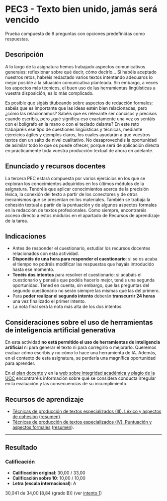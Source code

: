 # PEC3 - Texto bien unido, jamás será vencido

Prueba compuesta de 9 preguntas con opciones predefinidas como respuestas.

## Descripción

A lo largo de la asignatura hemos trabajado aspectos comunicativos generales: reflexionar sobre qué decir, cómo decirlo… Si habéis aceptado nuestros retos, habréis redactado varios textos intentando adecuaros lo mejor posible a la situación comunicativa planteada. Sin embargo, a veces los aspectos más técnicos, el buen uso de las herramientas lingüísticas a vuestra disposición, es lo más complicado.

Es posible que sigáis titubeando sobre aspectos de redacción formales: sabéis que es importante que las ideas estén bien relacionadas, pero ¿cómo las relacionamos? Sabéis que es relevante ser concisos y precisos cuando escribís, pero ¿qué significa eso exactamente una vez os sentáis con el bolígrafo en la mano o con el teclado delante? En este reto trabajaréis ese tipo de cuestiones lingüísticas y técnicas, mediante ejercicios ágiles y ejemplos claros, los cuales ayudarán a que vuestros textos den un salto de nivel cualitativo. No desaprovechéis la oportunidad de asimilar todo lo que os puede ofrecer, porque será de aplicación directa en prácticamente toda vuestra producción textual de ahora en adelante.

## Enunciado y recursos docentes

La tercera PEC estará compuesta por varios ejercicios en los que se exploran los conocimientos adquiridos en los últimos módulos de la asignatura. Tendréis que aplicar conocimientos acerca de la precisión léxica, la conexión del texto a partir de los conectores y de otros mecanismos que se presentan en los materiales. También se trabaja la cohesión textual a partir de la puntuación y de algunos aspectos formales en la redacción de textos profesionales. Como siempre, encontraréis acceso directo a estos módulos en el apartado de Recursos de aprendizaje de la tarea. 

## Indicaciones

- Antes de responder el cuestionario, estudiar los recursos docentes relacionados con esta actividad.
- **Disponéis de una hora para responder el cuestionario**: si se os acaba el tiempo no podréis modificar las respuestas que hayáis introducido hasta ese momento.
- **Tenéis dos intentos** para resolver el cuestionario: si acabáis el cuestionario y pensáis que podéis hacerlo mejor, tenéis una segunda oportunidad. Tened en cuenta, sin embargo, que las preguntas del segundo cuestionario no serán siempre las mismas que las del primero.
- Para **poder realizar el segundo intento** deberán **transcurrir 24 horas** una vez finalizado el primer intento.
- La nota final será la nota más alta de los dos intentos.
 
## Consideraciones sobre el uso de herramientas de inteligencia artificial generativa

En esta actividad **no está permitido el uso de herramientas de inteligencia artificial** ni para generar el texto ni para corregirlo o mejorarlo. Queremos evaluar cómo escribís y no cómo lo hace una herramienta de IA. Además, en el contexto de esta asignatura, se perdería una magnífica oportunidad para aprender.

En el [plan docente](https://aula.uoc.edu/courses/46292/external_tools/1823) y en la [web sobre integridad académica y plagio de la UOC](https://campus.uoc.edu/estudiant/microsites/plagi/es/index.html) encontraréis información sobre qué se considera conducta irregular en la evaluación y las consecuencias de su incumplimiento.

## Recursos de aprendizaje

- [Técnicas de producción de textos especializados (III). Léxico y aspectos de cohesión](https://materials.campus.uoc.edu/daisy/Materials/PID_00274804/pdf/PID_00274804.pdf) ([resumen](https://github.com/HenestrosaDev/uoc-ingenieria-informatica/blob/main/competencia_comunicativa_para_profesionales_de_las_tic/recursos/tecnicas_iii_lexico_y_aspectos_de_cohesion_resumen.md)).
- [Técnicas de producción de textos especializados (IV). Puntuación y aspectos formales](https://materials.campus.uoc.edu/daisy/Materials/PID_00274802/pdf/PID_00274802.pdf) ([resumen](https://github.com/HenestrosaDev/uoc-ingenieria-informatica/blob/main/competencia_comunicativa_para_profesionales_de_las_tic/recursos/tecnicas_iv_puntuacion_y_aspectos_formales_resumen.md)).

---

## Resultado

### Calificación

- **Calificación original**: 30,00 / 33,00
- **Calificación sobre 10**: 10,00 / 10,00
- **Letra (escala internacional)**: A

30,041 de 34,00 [8,84 (grado B)] (ver [intento 1](intento_1))